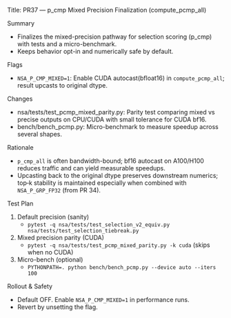 Title: PR37 — p_cmp Mixed Precision Finalization (compute_pcmp_all)

Summary
- Finalizes the mixed-precision pathway for selection scoring (p_cmp) with tests and a micro-benchmark.
- Keeps behavior opt-in and numerically safe by default.

Flags
- `NSA_P_CMP_MIXED=1`: Enable CUDA autocast(bfloat16) in `compute_pcmp_all`; result upcasts to original dtype.

Changes
- nsa/tests/test_pcmp_mixed_parity.py: Parity test comparing mixed vs precise outputs on CPU/CUDA with small tolerance for CUDA bf16.
- bench/bench_pcmp.py: Micro-benchmark to measure speedup across several shapes.

Rationale
- `p_cmp_all` is often bandwidth-bound; bf16 autocast on A100/H100 reduces traffic and can yield measurable speedups.
- Upcasting back to the original dtype preserves downstream numerics; top‑k stability is maintained especially when combined with `NSA_P_GRP_FP32` (from PR 34).

Test Plan
1) Default precision (sanity)
   - `pytest -q nsa/tests/test_selection_v2_equiv.py nsa/tests/test_selection_tiebreak.py`
2) Mixed precision parity (CUDA)
   - `pytest -q nsa/tests/test_pcmp_mixed_parity.py -k cuda` (skips when no CUDA)
3) Micro-bench (optional)
   - `PYTHONPATH=. python bench/bench_pcmp.py --device auto --iters 100`

Rollout & Safety
- Default OFF. Enable `NSA_P_CMP_MIXED=1` in performance runs.
- Revert by unsetting the flag.
